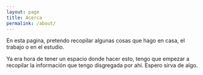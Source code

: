 ```yaml
---
layout: page
title: Acerca
permalink: /about/
---
```


En esta pagina, pretendo recopilar algunas cosas que hago en casa, el trabajo o en el estudio.

Ya era hora de tener un espacio donde hacer esto, tengo que empezar a recopilar la información que tengo disgregada por ahí. Espero sirva de algo.
